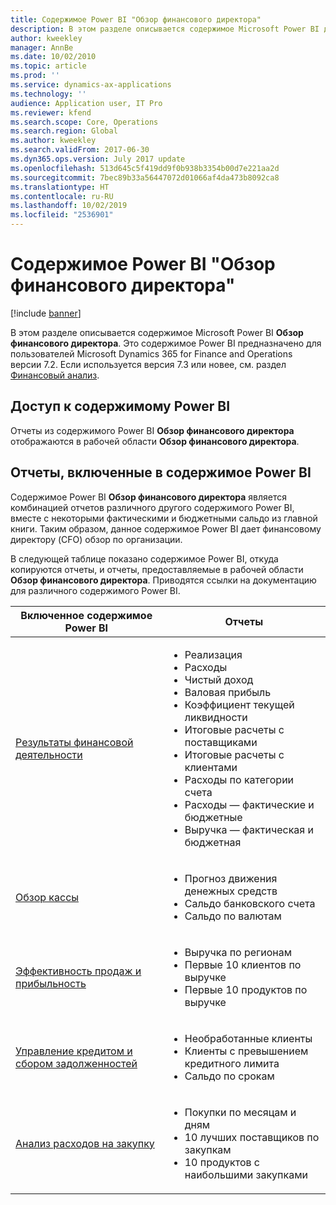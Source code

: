 ```yaml
---
title: Содержимое Power BI "Обзор финансового директора"
description: В этом разделе описывается содержимое Microsoft Power BI для обзора финансового директора.
author: kweekley
manager: AnnBe
ms.date: 10/02/2010
ms.topic: article
ms.prod: ''
ms.service: dynamics-ax-applications
ms.technology: ''
audience: Application user, IT Pro
ms.reviewer: kfend
ms.search.scope: Core, Operations
ms.search.region: Global
ms.author: kweekley
ms.search.validFrom: 2017-06-30
ms.dyn365.ops.version: July 2017 update
ms.openlocfilehash: 513d645c5f419dd9f0b938b3354b00d7e221aa2d
ms.sourcegitcommit: 7bec89b33a56447072d01066af4da473b8092ca8
ms.translationtype: HT
ms.contentlocale: ru-RU
ms.lasthandoff: 10/02/2019
ms.locfileid: "2536901"
---
```

# <a name="cfo-overview-power-bi-content"></a>Содержимое Power BI "Обзор финансового директора"

[!include [banner](../includes/banner.md)] 

В этом разделе описывается содержимое Microsoft Power BI **Обзор финансового директора**. Это содержимое Power BI предназначено для пользователей Microsoft Dynamics 365 for Finance and Operations версии 7.2. Если используется версия 7.3 или новее, см. раздел [Финансовый анализ](financial-insights.md).

## <a name="accessing-the-power-bi-content"></a>Доступ к содержимому Power BI

Отчеты из содержимого Power BI **Обзор финансового директора** отображаются в рабочей области **Обзор финансового директора**.

## <a name="reports-that-are-included-in-the-power-bi-content"></a>Отчеты, включенные в содержимое Power BI
Содержимое Power BI **Обзор финансового директора** является комбинацией отчетов различного другого содержимого Power BI, вместе с некоторыми фактическими и бюджетными сальдо из главной книги. Таким образом, данное содержимое Power BI дает финансовому директору (CFO) обзор по организации.

В следующей таблице показано содержимое Power BI, откуда копируются отчеты, и отчеты, предоставляемые в рабочей области **Обзор финансового директора**. Приводятся ссылки на документацию для различного содержимого Power BI.

| Включенное содержимое Power BI | Отчеты |
|-----------------------------------|---------|
| [Результаты финансовой деятельности](financial-performance-power-bi-content-pack.md) | <ul><li>Реализация</li><li>Расходы</li><li>Чистый доход</li><li>Валовая прибыль</li><li>Коэффициент текущей ликвидности</li><li>Итоговые расчеты с поставщиками</li><li>Итоговые расчеты с клиентами</li><li>Расходы по категории счета</li><li>Расходы — фактические и бюджетные</li><li>Выручка — фактическая и бюджетная</li></ul> |
| [Обзор кассы](../../../finance/cash-bank-management/Cash-Overview-Power-BI-content.md) | <ul><li>Прогноз движения денежных средств</li><li>Сальдо банковского счета</li><li>Сальдо по валютам</li></ul> |
| [Эффективность продаж и прибыльность](sales-profitability-performance-content-pack.md) | <ul><li>Выручка по регионам</li><li>Первые 10 клиентов по выручке</li><li>Первые 10 продуктов по выручке</li></ul> |
| [Управление кредитом и сбором задолженностей](../../../finance/accounts-receivable/credit-collections-power-bi.md) | <ul><li>Необработанные клиенты</li><li>Клиенты с превышением кредитного лимита</li><li>Сальдо по срокам</li></ul> |
| [Анализ расходов на закупку](../../../finance/accounts-receivable/credit-collections-power-bi.md) | <ul><li>Покупки по месяцам и дням</li><li>10 лучших поставщиков по закупкам</li><li>10 продуктов с наибольшими закупками</li></ul> |
